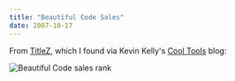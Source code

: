 ```yaml
---
title: "Beautiful Code Sales"
date: 2007-10-17
---
```

From <a href="http://www.titlez.com">TitleZ</a>, which I found via Kevin Kelly's <a href="http://kk.org/cooltools/">Cool Tools</a> blog:

<img alt="Beautiful Code sales rank" src="@root/files/2007/10/bcrank.png" class="centered">
